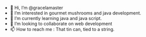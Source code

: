 - 👋 Hi, I’m @gracelamaster
- 👀 I’m interested in gourmet mushrooms and java development.
- 🌱 I’m currently learning java and java script.
- 💞️ I’m looking to collaborate on web development
- 📫 How to reach me : That tin can, tied to a string. 

<!---
gracelamaster/gracelamaster is a ✨ special ✨ repository because its `README.md` (this file) appears on your GitHub profile.
You can click the Preview link to take a look at your changes.
--->
